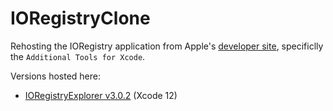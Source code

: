 # IORegistryClone

Rehosting the IORegistry application from Apple's [developer site](https://developer.apple.com/download/more/), specificlly the `Additional Tools for Xcode`.

Versions hosted here:

* [IORegistryExplorer v3.0.2]() (Xcode 12)
